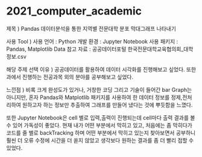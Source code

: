 # 2021_computer_academic

제목 ) 
  Pandas 데이터분석을 통한 지역별 전문대학 분포 막대그래프 나타내기 

사용 Tool ) 
  사용 언어 : Python 
  개발 환경 : Jupyter Notebook 
  사용 패키지 : Pandas, Matplotlib 
  Data 참고 자료 : 공공데이터포털 한국전문대학교육협의회_대학 정보.csv 

해당 주제 선택 이유 ) 
  공공데이터를 활용하여 데이터 시각화를 진행해보고 싶었다. 또한 과에서 진행하는 전공과목 외의 분야를 공부해보고 싶었다. 

느낀점 ) 
  비록 크게 완성도가 있거나, 거창한 코딩 그리고 기술이 들어간 bar Graph는 아니지만, 혼자 Pandas와 Matplotlib 패키지를 사용하여 한 데이터 정보를 정제,전처리하여 
  원하고자 하는 정보만 추출하여 그래프를 만들어 냈다는 것에 뿌듯함을 느꼈다. 
  
  또한 Jupyter Notebook은 cell 별로 입력,출력이 진행되는데 cell마다 출력 결과를 볼 수 있어 가독성이 좋았다. 
  현재 내가 어떤 부분에서 막히고 있고, 처음에는 좀 막히다가 코드를 줄 별로 backTracking 하며 어떤 부분에서 막히고 있는지 찾아보면서 공부하니 훨씬 더 오류 수정에 시간을 더 쏟지 않았고   생각보다 원하는 결과를 좀 더 빨리 접할 수 있었다. 
  
